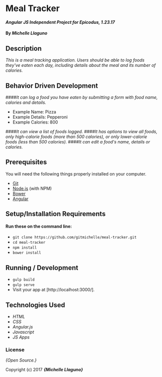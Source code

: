 # Meal Tracker

#### _Angular JS Independent Project for Epicodus, 1.23.17_

#### By _**Michelle Llaguno**_

## Description

_This is a meal tracking application. Users should be able to log foods they've eaten each day, including details about the meal and its number of calories._

## Behavior Driven Development

####_It can log a food you have eaten by submitting a form with food name, calories and details._
* Example Name: Pizza
* Example Details: Pepperoni
* Example Calories: 800

####_It can view a list of foods logged._
####_It has options to view all foods, only high-calorie foods (more than 500 calories), or only lower-calorie foods (less than 500 calories)._
####_It can edit a food's name, details or calories._

## Prerequisites

You will need the following things properly installed on your computer.

* [Git](https://git-scm.com/)
* [Node.js](https://nodejs.org/) (with NPM)
* [Bower](https://bower.io/)
* [Angular](https://angular.io/)

## Setup/Installation Requirements

#### Run these on the command line:
* `git clone https://github.com/gitmichelle/meal-tracker.git`
* `cd meal-tracker`
* `npm install`
* `bower install`

## Running / Development
* `gulp build`
* `gulp serve`
* Visit your app at [http://localhost:3000/].


## Technologies Used

* _HTML_
* _CSS_
* _Angular.js_
* _Javascript_
* _JS Apps_

### License

*{Open Source.}*

Copyright (c) 2017 **_{Michelle Llaguno}_**
